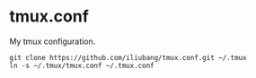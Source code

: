 # tmux.conf
My tmux configuration.

```shell
git clone https://github.com/iliubang/tmux.conf.git ~/.tmux
ln -s ~/.tmux/tmux.conf ~/.tmux.conf
```
